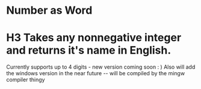 # Number as Word
# H3 Takes any nonnegative integer and returns it's name in English. 
Currently supports up to 4 digits - new version coming soon : )
Also will add the  windows version in the near future -- will be compiled by the mingw compiler thingy
